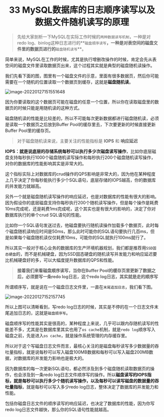 <h1 align="center">33 MySQL数据库的日志顺序读写以及数据文件随机读写的原理</h1>



> 先给大家剖析一下MySQL在实际工作时候的`两种数据读写机制`，一种是对redo log、binlog这种日志进行的**`磁盘顺序读写`**，一种是对表空间的磁盘文件里的数据页进行的**`磁盘随机读写`**。

简单来说，MySQL在工作的时候，尤其是执行增删改操作的时候，肯定会先从表空间的磁盘文件里读取数据页出来，这个过程其实就是典型的磁盘随机读操作。

我们先看下面的图，图里有一个磁盘文件的示意，里面有很多数据页，然后你可能需要在一个随机的位置读取一个数据页到缓存，这就是**磁盘随机读**。

<img src="https://studyimages.oss-cn-beijing.aliyuncs.com/img/mysql/01-33/202210201132489.png" alt="image-20220127151551648"/>

因为你要读取的这个数据页可能在磁盘的任意一个位置，所以你在读取磁盘里的数据页的时候只能是用随机读的这种方式。

磁盘随机读的性能是比较差的，所以不可能每次更新数据都进行磁盘随机读，必须是读取一个数据页之后放到Buffer Pool的缓存里去，下次要更新的时候直接更新Buffer Pool里的缓存页。



> 对于磁盘随机读来说，主要关注的性能指标是 **IOPS** 和 **响应延迟**

**IOPS：就是说底层的存储系统每秒可以执行多少次磁盘读写操作**，比如你底层磁盘支持每秒执行1000个磁盘随机读写操作和每秒执行200个磁盘随机读写操作，对你的数据库的性能影响其实是非常大的。

这个指标实际上对数据库的crud操作的QPS影响是非常大的，因为他在某种程度上几乎决定了你每秒能执行多少个SQL语句，底层存储的IOPS越高，你的数据库的并发能力就越高。

另外一个就是磁盘随机读写操作的响应延迟，也是对数据库的性能有很大的影响。因为假设你的底层磁盘支持你每秒执行200个随机读写操作，但是每个操作是耗费10ms完成呢，还是耗费1ms完成呢，这个其实也是有很大的影响的，决定了你对数据库执行的单个crud SQL语句的性能。

比如你一个SQL语句发送过去，他磁盘要执行随机读操作加载多个数据页，此时每个磁盘随机读响应时间是50ms，那么此时可能你的SQL语句要执行几百ms，但是如果每个磁盘随机读仅仅耗费10ms，可能你的SQL就执行100ms就行了。

所以其实一般对于核心业务的数据库的生产环境机器规划，我们都是推荐用`SSD固态硬盘`的，而不是机械硬盘，因为SSD固态硬盘的随机读写并发能力和响应延迟要比机械硬盘好的多，可以大幅度提升数据库的QPS和性能。



> **接着我们来看磁盘顺序读写，当你在Buffer Pool的缓存页里更新了数据之后，必须要写一条redo log日志，这个redo log日志，其实就是走的顺序写**

所谓顺序写，就是说在一个磁盘日志文件里，一直在`末尾追加日志`，我们看下图。

<img src="https://studyimages.oss-cn-beijing.aliyuncs.com/img/mysql/01-33/202210201132490.png" alt="image-20220127152157745"/>

所以上图可以清晰看到，写redo log日志的时候，其实是不停的在一个日志文件末尾追加日志的，这就是`磁盘顺序写`。

磁盘顺序写的性能其实是很高的，某种程度上来说，几乎可以跟内存随机读写的性能差不多，尤其是在数据库里其实也用了`os cache`机制，就是`redo log`顺序写入磁盘之前，先是进入`os cache`，就是操作系统管理的内存缓存里。

所以对于这个写磁盘日志文件而言，最核心关注的是磁盘每秒读写多少数据量的吞吐量指标，就是说每秒可以写入磁盘100MB数据和每秒可以写入磁盘200MB数据，对数据库的并发能力影响也是极大的。

因为数据库的每一次更新SQL语句，都必然涉及到多个磁盘随机读取数据页的操作，也会涉及到一条redo log日志文件顺序写的操作。所以**磁盘读写的IOPS指标，就是每秒可以执行多少个随机读写操作，以及每秒可以读写磁盘的数据量的吞吐量指标**，就是每秒可以写入多少redo log日志，整体决定了数据库的并发能力和性能。

包括你磁盘日志文件的顺序读写的响应延迟，也决定了数据库的性能，因为你写redo log日志文件越快，那么你的SQL语句性能就越高。
